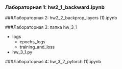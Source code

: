 ### Лабораторная 1: hw2_1_backward.ipynb

###Лабораторная 2: hw2_2_backprop_layers (1).ipynb

###Лабораторная 3: папка hw_3_1
- logs
  - epochs_logs
  - training_and_loss
- hw_3_1.py

###Лабораторная 4: hw_3_2_pytorch (1).ipynb


